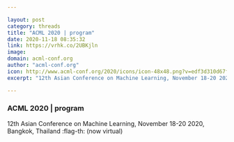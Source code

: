 ```yaml
---

layout: post
category: threads
title: "ACML 2020 | program"
date: 2020-11-18 08:35:32
link: https://vrhk.co/2UBKjln
image: 
domain: acml-conf.org
author: "acml-conf.org"
icon: http://www.acml-conf.org/2020/icons/icon-48x48.png?v=edf3d310d67f8284a562bc3a58c3e761
excerpt: "12th Asian Conference on Machine Learning, November 18-20 2020, Bangkok, Thailand :flag-th: (now virtual)"

---
```


### ACML 2020 | program

12th Asian Conference on Machine Learning, November 18-20 2020, Bangkok, Thailand :flag-th: (now virtual)